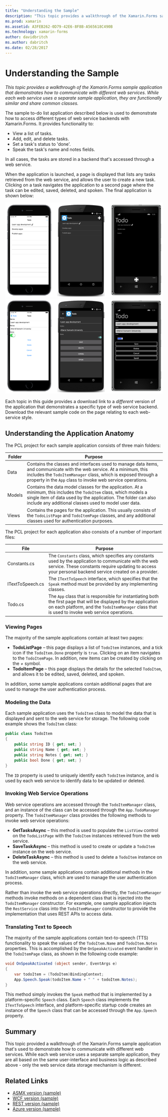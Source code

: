 ```yaml
---
title: "Understanding the Sample"
description: "This topic provides a walkthrough of the Xamarin.Forms sample application that demonstrates how to communicate with different web services. While each web service uses a separate sample application, they are functionally similar and share common classes."
ms.prod: xamarin
ms.assetid: A3FEB262-0D79-42E6-8F8B-A565618C490B
ms.technology: xamarin-forms
author: davidbritch
ms.author: dabritch
ms.date: 02/28/2017
---
```


# Understanding the Sample

_This topic provides a walkthrough of the Xamarin.Forms sample application that demonstrates how to communicate with different web services. While each web service uses a separate sample application, they are functionally similar and share common classes._

The sample to-do list application described below is used to demonstrate how to access different types of web service backends with Xamarin.Forms. It provides functionality to:

- View a list of tasks.
- Add, edit, and delete tasks.
- Set a task's status to 'done'.
- Speak the task's name and notes fields.

In all cases, the tasks are stored in a backend that's accessed through a web service.

When the application is launched, a page is displayed that lists any tasks retrieved from the web service, and allows the user to create a new task. Clicking on a task navigates the application to a second page where the task can be edited, saved, deleted, and spoken. The final application is shown below:

![](walkthrough-images/app-example-1.png "Todo application - first page")
![](walkthrough-images/app-example-2.png "Todo application - second page")

Each topic in this guide provides a download link to a *different* version of the
application that demonstrates a specific type of web service backend. Download
the relevant sample code on the page relating to each web-service style.

## Understanding the Application Anatomy

The PCL project for each sample application consists of three main folders:

|Folder|Purpose|
|--- |--- |
|Data|Contains the classes and interfaces used to manage data items, and communicate with the web service. At a minimum, this includes the `TodoItemManager` class, which is exposed through a property in the `App` class to invoke web service operations.|
|Models|Contains the data model classes for the application. At a minimum, this includes the `TodoItem` class, which models a single item of data used by the application. The folder can also include any additional classes used to model user data.|
|Views|Contains the pages for the application. This usually consists of the `TodoListPage` and `TodoItemPage` classes, and any additional classes used for authentication purposes.|

The PCL project for each application also consists of a number of important files:

|File|Purpose|
|--- |--- |
|Constants.cs|The `Constants` class, which specifies any constants used by the application to communicate with the web service. These constants require updating to access your personal backend service created on a provider.|
|ITextToSpeech.cs|The `ITextToSpeech` interface, which specifies that the `Speak` method must be provided by any implementing classes.|
|Todo.cs|The `App` class that is responsible for instantiating both the first page that will be displayed by the application on each platform, and the `TodoItemManager` class that is used to invoke web service operations.|

### Viewing Pages

The majority of the sample applications contain at least two pages:

- **TodoListPage** – this page displays a list of `TodoItem` instances, and a tick icon if the `TodoItem.Done` property is `true`. Clicking on an item navigates to the `TodoItemPage`. In addition, new items can be created by clicking on the *+* symbol.
- **TodoItemPage** – this page displays the details for the selected `TodoItem`, and allows it to be edited, saved, deleted, and spoken.

In addition, some sample applications contain additional pages that are used to manage the user authentication process.

### Modeling the Data

Each sample application uses the `TodoItem` class to model the data that is displayed and sent to the web service for storage. The following code example shows the `TodoItem` class:

```csharp
public class TodoItem
{
	public string ID { get; set; }
	public string Name { get; set; }
	public string Notes { get; set; }
	public bool Done { get; set; }
}
```

The `ID` property is used to uniquely identify each `TodoItem` instance, and is used by each web service to identify data to be updated or deleted.

### Invoking Web Service Operations

Web service operations are accessed through the `TodoItemManager` class, and an instance of the class can be accessed through the `App.TodoManager` property. The `TodoItemManager` class provides the following methods to invoke web service operations:

- **GetTasksAsync** – this method is used to populate the `ListView` control on the `TodoListPage` with the `TodoItem` instances retrieved from the web service.
- **SaveTaskAsync** – this method is used to create or update a `TodoItem` instance on the web service.
- **DeleteTaskAsync** – this method is used to delete a `TodoItem` instance on the web service.

In addition, some sample applications contain additional methods in the `TodoItemManager` class, which are used to manage the user authentication process.

Rather than invoke the web service operations directly, the `TodoItemManager` methods invoke methods on a dependent class that is injected into the `TodoItemManager` constructor. For example, one sample application injects the `RestService` class into the `TodoItemManager` constructor to provide the implementation that uses REST APIs to access data.

### Translating Text to Speech

The majority of the sample applications contain text-to-speech (TTS) functionality to speak the values of the `TodoItem.Name` and `TodoItem.Notes` properties. This is accomplished by the `OnSpeakActivated` event handler in the `TodoItemPage` class, as shown in the following code example:

```csharp
void OnSpeakActivated (object sender, EventArgs e)
{
	var todoItem = (TodoItem)BindingContext;
	App.Speech.Speak(todoItem.Name + " " + todoItem.Notes);
}
```

This method simply invokes the `Speak` method that is implemented by a platform-specific `Speech` class. Each `Speech` class implements the `ITextToSpeech` interface, and platform-specific startup code creates an instance of the `Speech` class that can be accessed through the `App.Speech` property.

## Summary

This topic provided a walkthrough of the Xamarin.Forms sample application that's used to demonstrate how to communicate with different web services. While each web service uses a separate sample application, they are all based on the same user-interface and business logic as described above - only the web service data storage mechanism is different.


## Related Links

- [ASMX version (sample)](https://developer.xamarin.com/samples/xamarin-forms/WebServices/TodoASMX)
- [WCF version (sample)](https://developer.xamarin.com/samples/xamarin-forms/WebServices/TodoWCF)
- [REST version (sample)](https://developer.xamarin.com/samples/xamarin-forms/WebServices/TodoREST)
- [Azure version (sample)](https://developer.xamarin.com/samples/xamarin-forms/WebServices/TodoAzure)
